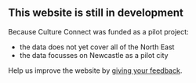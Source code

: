 ## This website is still in development

Because Culture Connect was funded as a pilot project:

* the data does not yet cover all of the North East 
* the data focusses on Newcastle as a pilot city

Help us improve the website by [giving your feedback](https://forms.office.com/Pages/DesignPageV2.aspx?prevorigin=shell&origin=NeoPortalPage&subpage=design&id=wLSfsgQNn0q0YsEpSx4bRzHHdt4tYi9GszAtbOZ6D5dUQVZFVFkxSkc4VVU4OUVVSzI2TjYyR0MyMS4u&branchingelementid=r58d17863ab1842859133c96ddf643c61).
